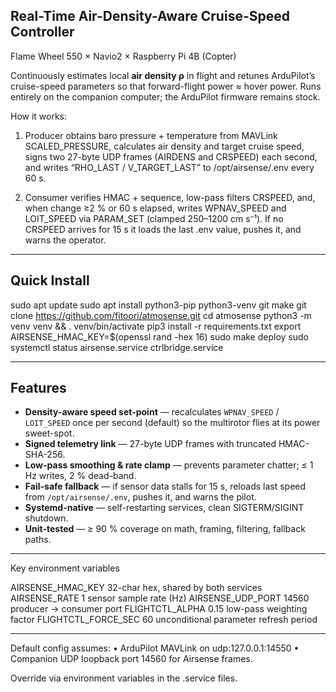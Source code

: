 ## Real-Time Air-Density-Aware Cruise-Speed Controller  
Flame Wheel 550 × Navio2 × Raspberry Pi 4B (Copter)

Continuously estimates local **air density ρ** in flight and retunes ArduPilot’s
cruise-speed parameters so that forward-flight power ≈ hover power.  Runs
entirely on the companion computer; the ArduPilot firmware remains stock.

How it works:
	
 1.	Producer obtains baro pressure + temperature from
MAVLink SCALED_PRESSURE, calculates air density and target cruise speed,
signs two 27-byte UDP frames (AIRDENS and CRSPEED) each second, and writes
“RHO_LAST / V_TARGET_LAST” to /opt/airsense/.env every 60 s.
	
 2.	Consumer verifies HMAC + sequence, low-pass filters CRSPEED, and, when
change ≥2 % or 60 s elapsed, writes WPNAV_SPEED and LOIT_SPEED via PARAM_SET
(clamped 250–1200 cm s⁻¹).  If no CRSPEED arrives for 15 s it loads the
last .env value, pushes it, and warns the operator.

---
## Quick Install

sudo apt update
sudo apt install python3-pip python3-venv git make
git clone https://github.com/fitoori/atmosense.git
cd atmosense
python3 -m venv venv && . venv/bin/activate
pip3 install -r requirements.txt
export AIRSENSE_HMAC_KEY=$(openssl rand -hex 16)
sudo make deploy
sudo systemctl status airsense.service ctrlbridge.service

---

## Features
* **Density-aware speed set-point** — recalculates `WPNAV_SPEED` / `LOIT_SPEED`
  once per second (default) so the multirotor flies at its power sweet-spot.
* **Signed telemetry link** — 27-byte UDP frames with truncated HMAC-SHA-256.
* **Low-pass smoothing & rate clamp** — prevents parameter chatter; ≤ 1 Hz
  writes, 2 % dead-band.
* **Fail-safe fallback** — if sensor data stalls for 15 s, reloads last speed
  from `/opt/airsense/.env`, pushes it, and warns the pilot.
* **Systemd-native** — self-restarting services, clean SIGTERM/SIGINT shutdown.
* **Unit-tested** — ≥ 90 % coverage on math, framing, filtering, fallback paths.

---
Key environment variables

AIRSENSE_HMAC_KEY     32-char hex, shared by both services
AIRSENSE_RATE          1        sensor sample rate (Hz)
AIRSENSE_UDP_PORT   14560       producer → consumer port
FLIGHTCTL_ALPHA      0.15       low-pass weighting factor
FLIGHTCTL_FORCE_SEC     60      unconditional parameter refresh period

---

Default config assumes:
	•	ArduPilot MAVLink on udp:127.0.0.1:14550
	•	Companion UDP loopback port 14560 for Airsense frames.

Override via environment variables in the .service files.

